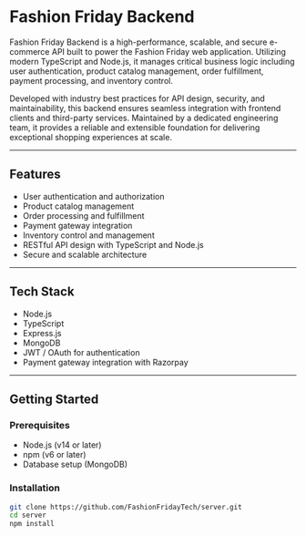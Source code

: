 # Fashion Friday Backend

Fashion Friday Backend is a high-performance, scalable, and secure e-commerce API built to power the Fashion Friday web application. Utilizing modern TypeScript and Node.js, it manages critical business logic including user authentication, product catalog management, order fulfillment, payment processing, and inventory control.

Developed with industry best practices for API design, security, and maintainability, this backend ensures seamless integration with frontend clients and third-party services. Maintained by a dedicated engineering team, it provides a reliable and extensible foundation for delivering exceptional shopping experiences at scale.

---

## Features

- User authentication and authorization  
- Product catalog management  
- Order processing and fulfillment  
- Payment gateway integration  
- Inventory control and management  
- RESTful API design with TypeScript and Node.js  
- Secure and scalable architecture

---

## Tech Stack

- Node.js  
- TypeScript  
- Express.js 
- MongoDB 
- JWT / OAuth for authentication  
- Payment gateway integration with Razorpay
---

## Getting Started

### Prerequisites

- Node.js (v14 or later)  
- npm (v6 or later)  
- Database setup (MongoDB)

### Installation

```bash
git clone https://github.com/FashionFridayTech/server.git
cd server
npm install
